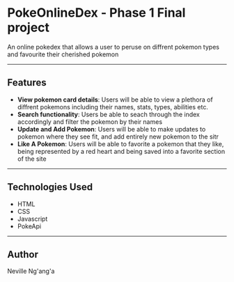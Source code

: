 # PokeOnlineDex - Phase 1 Final project

An online pokedex that allows a user to peruse on diffrent pokemon types and favourite their cherished pokemon 

---

## Features

- **View pokemon card details**: Users will be able to view a plethora of diffrent pokemons including their names, stats, types, abilities etc.
- **Search functionality**: Users be able to seach through the index accordingly and filter the pokemon by their names
- **Update and Add Pokemon**: Users will be able to make updates to pokemon where they see fit, and add entirely new pokemon to the sitr
- **Like A Pokemon**: Users will be able to favorite a pokemon that they like, being represented by a red heart and being saved into a favorite section of the site 
--- 

## Technologies Used

- HTML
- CSS
- Javascript
- PokeApi

---
## Author 

Neville Ng'ang'a 